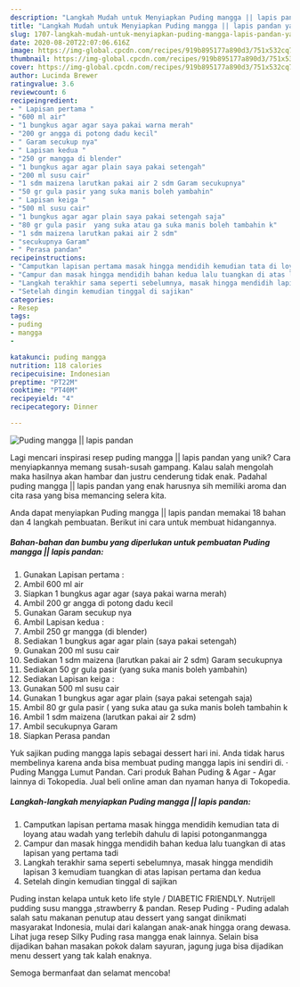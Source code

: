```yaml
---
description: "Langkah Mudah untuk Menyiapkan Puding mangga || lapis pandan yang Lezat"
title: "Langkah Mudah untuk Menyiapkan Puding mangga || lapis pandan yang Lezat"
slug: 1707-langkah-mudah-untuk-menyiapkan-puding-mangga-lapis-pandan-yang-lezat
date: 2020-08-20T22:07:06.616Z
image: https://img-global.cpcdn.com/recipes/919b895177a890d3/751x532cq70/puding-mangga-lapis-pandan-foto-resep-utama.jpg
thumbnail: https://img-global.cpcdn.com/recipes/919b895177a890d3/751x532cq70/puding-mangga-lapis-pandan-foto-resep-utama.jpg
cover: https://img-global.cpcdn.com/recipes/919b895177a890d3/751x532cq70/puding-mangga-lapis-pandan-foto-resep-utama.jpg
author: Lucinda Brewer
ratingvalue: 3.6
reviewcount: 6
recipeingredient:
- " Lapisan pertama "
- "600 ml air"
- "1 bungkus agar agar saya pakai warna merah"
- "200 gr angga di potong dadu kecil"
- " Garam secukup nya"
- " Lapisan kedua "
- "250 gr mangga di blender"
- "1 bungkus agar agar plain saya pakai setengah"
- "200 ml susu cair"
- "1 sdm maizena larutkan pakai air 2 sdm Garam secukupnya"
- "50 gr gula pasir yang suka manis boleh yambahin"
- " Lapisan keiga "
- "500 ml susu cair"
- "1 bungkus agar agar plain saya pakai setengah saja"
- "80 gr gula pasir  yang suka atau ga suka manis boleh tambahin k"
- "1 sdm maizena larutkan pakai air 2 sdm"
- "secukupnya Garam"
- " Perasa pandan"
recipeinstructions:
- "Camputkan lapisan pertama masak hingga mendidih kemudian tata di loyang atau wadah yang terlebih dahulu di lapisi potonganmangga"
- "Campur dan masak hingga mendidih bahan kedua lalu tuangkan di atas lapisan yang pertama tadi"
- "Langkah terakhir sama seperti sebelumnya, masak hingga mendidih lapisan 3 kemudiam tuangkan di atas lapisan pertama dan kedua"
- "Setelah dingin kemudian tinggal di sajikan"
categories:
- Resep
tags:
- puding
- mangga
- 

katakunci: puding mangga  
nutrition: 118 calories
recipecuisine: Indonesian
preptime: "PT22M"
cooktime: "PT40M"
recipeyield: "4"
recipecategory: Dinner

---
```



![Puding mangga || lapis pandan](https://img-global.cpcdn.com/recipes/919b895177a890d3/751x532cq70/puding-mangga-lapis-pandan-foto-resep-utama.jpg)

Lagi mencari inspirasi resep puding mangga || lapis pandan yang unik? Cara menyiapkannya memang susah-susah gampang. Kalau salah mengolah maka hasilnya akan hambar dan justru cenderung tidak enak. Padahal puding mangga || lapis pandan yang enak harusnya sih memiliki aroma dan cita rasa yang bisa memancing selera kita.


 Anda dapat menyiapkan Puding mangga || lapis pandan memakai 18 bahan dan 4 langkah pembuatan. Berikut ini cara untuk membuat hidangannya.

<!--inarticleads1-->

##### Bahan-bahan dan bumbu yang diperlukan untuk pembuatan Puding mangga || lapis pandan:

1. Gunakan  Lapisan pertama :
1. Ambil 600 ml air
1. Siapkan 1 bungkus agar agar (saya pakai warna merah)
1. Ambil 200 gr angga di potong dadu kecil
1. Gunakan  Garam secukup nya
1. Ambil  Lapisan kedua :
1. Ambil 250 gr mangga (di blender)
1. Sediakan 1 bungkus agar agar plain (saya pakai setengah)
1. Gunakan 200 ml susu cair
1. Sediakan 1 sdm maizena (larutkan pakai air 2 sdm) Garam secukupnya
1. Sediakan 50 gr gula pasir (yang suka manis boleh yambahin)
1. Sediakan  Lapisan keiga :
1. Gunakan 500 ml susu cair
1. Gunakan 1 bungkus agar agar plain (saya pakai setengah saja)
1. Ambil 80 gr gula pasir ( yang suka atau ga suka manis boleh tambahin k
1. Ambil 1 sdm maizena (larutkan pakai air 2 sdm)
1. Ambil secukupnya Garam
1. Siapkan  Perasa pandan


Yuk sajikan puding mangga lapis sebagai dessert hari ini. Anda tidak harus membelinya karena anda bisa membuat puding mangga lapis ini sendiri di. · Puding Mangga Lumut Pandan. Cari produk Bahan Puding &amp; Agar - Agar lainnya di Tokopedia. Jual beli online aman dan nyaman hanya di Tokopedia. 

<!--inarticleads2-->

##### Langkah-langkah menyiapkan Puding mangga || lapis pandan:

1. Camputkan lapisan pertama masak hingga mendidih kemudian tata di loyang atau wadah yang terlebih dahulu di lapisi potonganmangga
1. Campur dan masak hingga mendidih bahan kedua lalu tuangkan di atas lapisan yang pertama tadi
1. Langkah terakhir sama seperti sebelumnya, masak hingga mendidih lapisan 3 kemudiam tuangkan di atas lapisan pertama dan kedua
1. Setelah dingin kemudian tinggal di sajikan


Puding instan kelapa untuk keto life style / DIABETIC FRIENDLY. Nutrijell pudding susu mangga ,strawberry &amp; pandan. Resep Puding - Puding adalah salah satu makanan penutup atau dessert yang sangat dinikmati masyarakat Indonesia, mulai dari kalangan anak-anak hingga orang dewasa. Lihat juga resep Silky Puding rasa mangga enak lainnya. Selain bisa dijadikan bahan masakan pokok dalam sayuran, jagung juga bisa dijadikan menu dessert yang tak kalah enaknya. 

 Semoga bermanfaat dan selamat mencoba!
